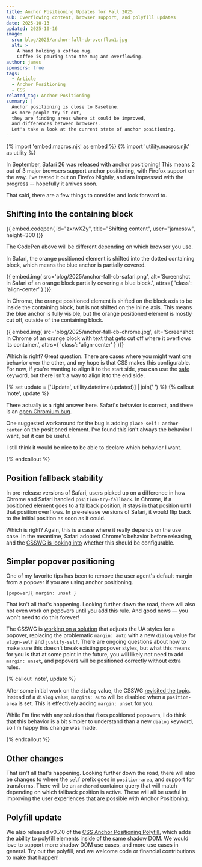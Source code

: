 ```yaml
---
title: Anchor Positioning Updates for Fall 2025
sub: Overflowing content, browser support, and polyfill updates
date: 2025-10-13
updated: 2025-10-16
image:
  src: blog/2025/anchor-fall-cb-overflow1.jpg
  alt: >
    A hand holding a coffee mug.
    Coffee is pouring into the mug and overflowing.
author: james
sponsors: true
tags:
  - Article
  - Anchor Positioning
  - CSS
related_tag: Anchor Positioning
summary: |
  Anchor positioning is close to Baseline.
  As more people try it out,
  they are finding areas where it could be improved,
  and differences between browsers.
  Let's take a look at the current state of anchor positioning.
---
```


{% import 'embed.macros.njk' as embed %}
{% import 'utility.macros.njk' as utility %}

In September, Safari 26 was released with anchor positioning! This means 2 out
of 3 major browsers support anchor positioning, with Firefox support on the way.
I've tested it out on Firefox Nightly, and am impressed with the progress --
hopefully it arrives soon.

That said, there are a few things to consider and look forward to.

## Shifting into the containing block

{{ embed.codepen(
  id="zxrwXZy",
  title="Shifting content",
  user="jamessw",
  height=300
)}}

The CodePen above will be different depending on which browser you use.

In Safari, the orange positioned element is shifted into the dotted containing
block, which means the blue anchor is partially covered.

{{ embed.img(
  src='blog/2025/anchor-fall-cb-safari.png',
  alt='Screenshot in Safari of an orange block partially covering a blue block.',
  attrs={
    'class': 'align-center'
  }
)}}

In Chrome, the orange positioned element is shifted on the block axis to be
inside the containing block, but is not shifted on the inline axis. This means
the blue anchor is fully visible, but the orange positioned element is mostly
cut off, outside of the containing block.

{{ embed.img(
  src='blog/2025/anchor-fall-cb-chrome.jpg',
  alt='Screenshot in Chrome of an orange block with text that gets cut off where it overflows its container.',
  attrs={
    'class': 'align-center'
  }
)}}

Which is right? Great question. There are cases where you might want one
behavior over the other, and my hope is that CSS makes this configurable. For
now, if you're wanting to align it to the start side, you can use the
[safe](https://developer.mozilla.org/en-US/docs/Web/CSS/align-self#safe)
keyword, but there isn't a way to align it to the end side.

{% set update = ['Update', utility.datetime(updated)] | join(' ') %}
{% callout 'note', update %}

There actually *is* a right answer here. Safari's behavior is correct, and there
is an [open Chromium bug](https://issues.chromium.org/issues/438334710).

One suggested workaround for the bug is adding `place-self: anchor-center` on
the positioned element. I've found this isn't always the behavior I want, but
it can be useful.

I still think it would be nice to be able to declare which behavior I want.

{% endcallout %}

## Position fallback stability

In pre-release versions of Safari, users picked up on a difference in how Chrome
and Safari handled `position-try-fallback`. In Chrome, if a positioned element
goes to a fallback position, it stays in that position until that position
overflows. In pre-release versions of Safari, it would flip back to the initial
position as soon as it could.

Which is right? Again, this is a case where it really depends on the use case.
In the meantime, Safari adopted Chrome's behavior before releasing, and the
[CSSWG is looking into](https://github.com/w3c/csswg-drafts/issues/12682)
whether this should be configurable.

## Simpler popover positioning

One of my favorite tips has been to remove the user agent's default margin from
a popover if you are using anchor positioning.

`[popover]{ margin: unset }`

That isn't all that's happening. Looking further down the road, there will also
not even work on popovers until you add this rule. And good news — you won't need
to do this forever!

The CSSWG is [working on a
solution](https://github.com/w3c/csswg-drafts/issues/10258) that adjusts the UA
styles for a popover, replacing the problematic `margin: auto` with a new
`dialog` value for `align-self` and `justify-self`. There are ongoing questions
about how to make sure this doesn't break existing popover styles, but what this
means for you is that at some point in the future, you will likely not need to
add `margin: unset`, and popovers will be positioned correctly without extra
rules.

{% callout 'note', update %}

After some initial work on the `dialog` value, the CSSWG [revisited the
topic](https://github.com/w3c/csswg-drafts/issues/10258#issuecomment-3407215102).
Instead of a `dialog` value, `margins: auto` will be disabled when a `position-area` is set. This is effectively adding `margin: unset` for you.

While I'm fine with any solution that fixes positioned popovers, I do think that
this behavior is a bit simpler to understand than a new `dialog` keyword, so I'm
happy this change was made.

{% endcallout %}

## Other changes

That isn't all that's happening. Looking further down the road, there will also
be changes to where the `self` prefix goes in `position-area`, and support for
transforms. There will be an `anchored` container query that will match
depending on which fallback position is active. These will all be useful in
improving the user experiences that are possible with Anchor Positioning.

## Polyfill update

We also released v0.7.0 of the [CSS Anchor Positioning
Polyfill](https://anchor-positioning.oddbird.net/), which adds the ability to
polyfill elements inside of the same shadow DOM. We would love to support more
shadow DOM use cases, and more use cases in general. Try out the polyfill, and
we welcome code or financial contributions to make that happen!
